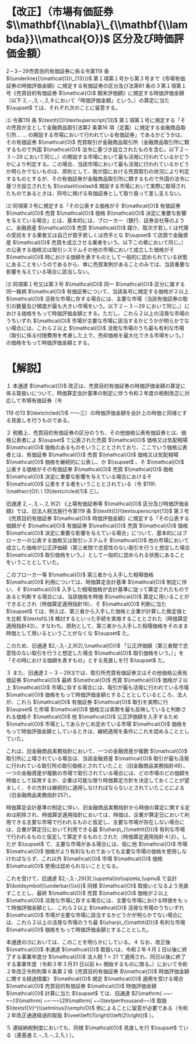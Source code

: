 # 【改正】（市場有価証券 $\\mathbf{\\nabla}\_{\\mathbf{\\lambda}}\\mathcal{O})$ 区分及び時価評価金額）

2－3－29売買目的有価証券に係る令第119 条 $\\underline{{\\mathcal{O}\_{13}}}$ 第１項第１号から第３号まで《市場有価証券の時価評価金額》に規定する有価証券の区分及び法第61 条の３第１項第１号《売買目的有価証券 $\\mathcal{O}$ 期末評価額》に規定する時価評価金額（以下 $2,-,3,-,2,9$ において「時価評価金額」という。）の算定に当た $\\supset$ ては、それぞれ次のことに留意する。

⑴ 令第119 条 $\\textit{O}\\textsuperscript{13}$ 第１項第１号に規定する「その売買が主として金融商品取引法第2 条第16 項（定義）に規定する金融商品取引所… … の開設する市場において行われている有価証券」であるかどうかは、その有価証券 $\\mathcal{O}$ 売買取引が金融商品取引所（金融商品取引所に類するもので外国 $\\mathcal{O}$ 法令に基づき設立されたものを含む。以下２－３－29 において同じ。）の開設する市場において最も活発に行われているかどうかにより判定する。この場合、当該市場において最も活発に行われているかどうか明らかでないものは、原則として、我が国における売買取引の状況により判定するものとするが、その有価証券が金融商品取引所に類するもので外国の法令に基づき設立されたも $\\oslash\\oslash$ 開設する市場において実際に取得されたものであるときは、同号に掲げる有価証券として取り扱って差し支えない。

⑵ 同項第３号に規定する「その公表する価格がそ $\\mathcal{O}$ 有価証券 $\\mathcal{O}$ 売買 $\\mathcal{O}$ 価格 $\\mathcal{O}$ 決定に重要な影響を与えている場合」とは、基本的には、ブローカー（銀行、証券会社等のように、金融資産 $\\mathcal{O}$ 売買 $\\mathcal{O}$ 媒介、取次ぎ若しくは代理の受託をする業者又は自己が買手若しくは売手とな $\\supset$ て店頭で金融資産 $\\mathcal{O}$ 売買を成立させる業者をいう。以下この章において同じ。）の公表する価格又は取引システムその他の市場において成立した価格がそ $\\mathcal{O}$ 時における価額を表すものとして一般的に認められている状態にあることをいうのであるから、単に売買実例があることのみでは、当該重要な影響を与えている場合に該当しない。

⑶ 同項第１号又は第３号 $\\mathcal{O}$ 同一 $\\mathcal{O}$ 区分に属する同一銘柄 $\\mathcal{O}$ 有価証券について、当該各号に規定する価格が２以上 $\\mathcal{O}$ 活発な市場に存する場合には、主要な市場（当該有価証券の取引の数量及び頻度が最も大きい市場をいう。以下２－３－29 において同じ。）における価格をもって時価評価金額とする。ただし、これら２以上の活発な市場のうちいずれ $\\mathcal{O}$ 市場が主要な市場に該当するかどうかが明らかでない場合には、これら２以上 $\\mathcal{O}$ 活発な市場のうち最も有利な市場（取引に係る付随費用を考慮した上で、売却価格を最大化できる市場をいう。）の価格をもって時価評価金額とする。

# 【解説】

１ 本通達 $\\mathcal{O}$ 改正は、売買目的有価証券の時価評価金額の算定に係る取扱いについて、時価算定会計基準の制定に伴う令和２年度の税制改正に対応して市場有価証券（令

119 の13 $\\textcircled{1}$ 一～三）の時価評価金額を会計上の時価と同様とする見直しを行うものである。

２ 税務上、売買目的有価証券の区分のうち、その他価格公表有価証券とは、価格公表者によ $\\supset$ て公表された売買 $\\mathcal{O}$ 価格又は気配相場 $\\mathcal{O}$ 価格のあるものをいうこととされており、ここでいう価格公表者とは、有価証券 $\\mathcal{O}$ 売買 $\\mathcal{O}$ 価格又は気配相場 $\\mathcal{O}$ 価格を継続的に公表し、か $\\supset$ 、そ $\\mathcal{O}$ 公表する価格がその有価証券 $\\mathcal{O}$ 売買 $\\mathcal{O}$ 価格 $\\mathcal{O}$ 決定に重要な影響を与えている場合におけるそ $\\mathcal{O}$ 公表をする者をいうこととされている（令 $119\ \\mathscr{O}\ \ 13\\textcircled{1}$ 三）。

旧通達 $2,-,3,-,2,9(2)$ 《上場有価証券等 $\\mathcal{O}$ 区分及び時価評価金額》では、旧法人税法施行令第119 条 $\\textit{O}\\textsuperscript{13}$ 第３号《売買目的有価証券 $\\mathcal{O}$ 時価評価金額》に規定する「その公表する価額がそ $\\mathcal{O}$ 有価証券 $\\mathcal{O}$ 売買 $\\mathcal{O}$ 価格 $\\mathcal{O}$ 決定に重要な影響を与えている場合」について、基本的にはブローカーの公表する価格又は取引システムそ $\\mathcal{O}$ 他の市場において成立した価格が公正評価額（第三者間で恣意性のない取引を行うと想定した場合 $\\mathcal{O}$ 取引価格をいう。）として一般的に認められる状態にあることをいうこととしていた。

このブローカー等 $\\mathcal{O}$ 第三者から入手した相場価格 $\\mathcal{O}$ 利用については、時価算定会計基準 $\\mathcal{O}$ 制定に伴い、そ $\\mathcal{O}$ 入手した相場価格が会計基準に従って算定されたものであると判断する場合には、当該価格を時価 $\\mathcal{O}$ 算定に用いることができるとされ（時価算定適用指針18）、そ $\\mathcal{O}$ 判断に当た $\\supset$ ては、例えば、第三者から入手した価格と企業が計算した推定値とを比較 $\\textsf{L}$ 検討するといった手続を実施することとされた（時価算定適用指針43）。すなわち、原則として、第三者から入手した相場価格をそのまま時価として用いるということがなくな $\\supset$ た。

このため、旧通達 $2,-,3,-,2,9(2),\\mathcal{O})$ 「公正評価額（第三者間で恣意性のない取引を行うと想定した場合 $\\mathcal{O}$ 取引価格をいう。）」を「その時における価額を表すもの」とする見直しを行 $\\supset$ た。

３ また、旧通達２－３－29⑶では、取引所売買有価証券又はその他価格公表有価証券 $\\mathcal{O}$ 最終 $\\mathcal{O}$ 売買 $\\mathcal{O}$ 価格が２以上 $\\mathcal{O}$ 市場に存する場合には、取引が最も活発に行われている市場 $\\mathcal{O}$ 価格をもって時価評価金額とすることとしているところ、法人が、これら $\\mathcal{O}$ 有価証券 $\\mathcal{O}$ 取引を実際に行 $\\supset$ た市場 $\\mathcal{O}$ 価格又は実勢を最も反映していると判断される価格そ $\\mathcal{O}$ 他 $\\mathcal{O}$ 公正評価額を入手するため $\\mathcal{O}$ 市場としてあらかじめ定めている市場 $\\mathcal{O}$ 価格をもって時価評価金額としているときは、継続適用を条件にこれを認めることとしていた。

これは、旧金融商品実務指針において、一つの金融資産が複数 $\\mathcal{O}$ 取引所に上場されている場合は、当該金融資産 $\\mathcal{O}$ 取引が最も活発に行われている取引所の取引価格とされていたこと（旧金融商品実務指針49）、一つの金融資産が複数の市場で取引されている場合には、どの市場のどの価額を時価として採用するか、企業は可能な限り時価算定方針を決定しておくことが望ましく、その方針は継続的に適用しなければならないとされていたことによる（旧金融商品実務指針257）。

時価算定会計基準の制定に伴い、旧金融商品実務指針から時価の算定に関する定めは削除され、時価算定適用指針においては、時価は、企業が算定日において利用できる主要な市場で行われるものと仮定し、主要な市場が存在しない場合には、企業が算定日において利用できる最 $\\sharp\_{\\mathtt{D}}$ 有利な市場で行われるものと仮定して算定するものとされた（時価算定適用指針４⑶）。したが $\\supset$ て、主要な市場がある場合には、仮に他 $\\mathcal{O}$ 市場 $\\mathcal{O}$ 価格がより有利なものであっても主要な市場の価格を使用しなければならず、これ以外 $\\mathcal{O}$ 市場 $\\mathcal{O}$ 価格 $\\mathcal{O}$ 使用は認められないこととなる。

これを受けて、旧通達 $2,-,3,-,29(3),\\upzeta\\to\\upzeta,\\upnu$ て会計 $\\boldsymbol{\\underbar{\\xi}}$ 同様 $\\mathcal{O}$ 取扱いとなるよう見直すこととし、最終 $\\mathcal{O}$ 売買 $\\mathcal{O}$ 価格が２以上 $\\mathcal{O}$ 活発な市場に存する場合には、主要な市場における時価をもって時価評価金額とし、これら２以上 $\\mathcal{O}$ 活発な市場のうちいずれ $\\mathcal{O}$ 市場が主要な市場に該当するかどうかが明らかでない場合には、これら２以上の活発な市場のうち最 $\\sharp\_{\\mathtt{D}}$ 有利な市場 $\\mathcal{O}$ 価格をもって時価評価金額とすることとした。

本通達の⑶においては、このことを明らかにしている。４ なお、改正後 $\\mathcal{O}$ 本通達 $\\mathcal{O}$ 取扱いは、令和２年４月１日以後に終了する事業年度分 $\\mathcal{O}$ 法人税 $1=21$ て適用され、同日以後に終了する事業年度（令和３年３月31 日以前 $k=$ 開始するものに限る。）において令和２年改正令附則第６条第２項《売買目的有価証券 $\\mathcal{O}$ 時価評価金額に関する経過措置》 $\\mathcal{O}$ 規定 $\\mathcal{O}$ 適用を受ける場合 $\\mathcal{O}$ 売買目的有価証券 $\\mathcal{O}$ 時価評価金額 $\\mathcal{O}$ 計算に当た $\\supset$ ては、旧通達 $2\\mathrm{ ~~-~~}3\\mathrm{ ~~-~~}29\\mathrm{ ~~\\textperthousand~~}$ 取扱 $\\textsf{V}^{\\setminus}\\emph{O}$ 例によることに留意が必要である（令和２年改正通達経過的取扱 $\\vee\\left(1\\right)\\left(2\\right))$ ）。

５ 連結納税制度においても、同様 $\\mathcal{O}$ 見直しを行 $\\supset$ ている（連基通 $2,-,3,-,2,5,)$ ）。